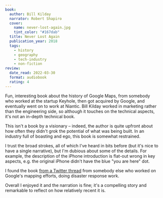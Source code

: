 ```yaml
---
book:
  author: Bill Kilday
  narrator: Robert Shapiro
  cover:
    name: never-lost-again.jpg
    tint_color: "#167dab"
  title: Never Lost Again
  publication_year: 2018
  tags:
    - history
    - geography
    - tech-industry
    - non-fiction
review:
  date_read: 2022-03-30
  format: audiobook
  rating: 4
---
```


Fun, interesting book about the history of Google Maps, from somebody who worked at the startup Keyhole, then got acquired by Google, and eventually went on to work at Niantic.
Bill Kilday worked in marketing rather than the engineering side, so although it touches on the technical aspects, it's not an in-depth technical book.

This isn't a book by a visionary – indeed, the author is quite upfront about how often they didn't grok the potential of what was being built.
In an industry full of boasting and ego, this book is somewhat restrained.

I trust the broad strokes, all of which I've heard in bits before (but it's nice to have a single narrative), but I'm dubious about some of the details.
For example, the description of the iPhone introduction is flat-out wrong in key aspects, e.g. the original iPhone didn't have the blue "you are here" dot.

I found the book [from a Twitter thread](https://twitter.com/swearyanthony/status/1327556892365709313) from somebody else who worked on Google's mapping efforts, doing disaster response work.

Overall I enjoyed it and the narration is fine; it's a compelling story and remarkable to reflect on how relatively recent it is.
